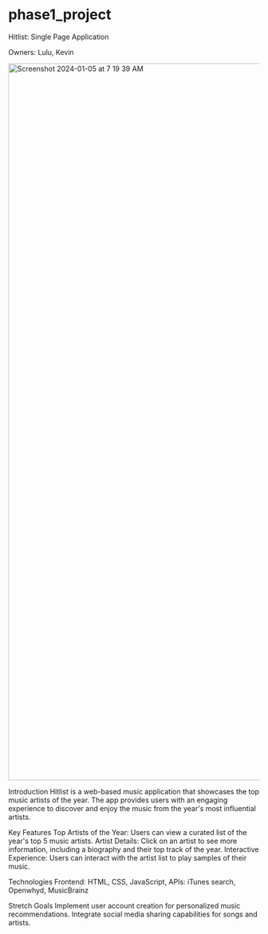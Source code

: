 # phase1_project
Hitlist: Single Page Application

Owners: Lulu, Kevin

<img width="1438" alt="Screenshot 2024-01-05 at 7 19 39 AM" src="https://github.com/kcastillo3/phase1_project/assets/134651057/62ed7c5d-db02-480f-9d16-fe533a6ce602">

Introduction
Hitlist is a web-based music application that showcases the top music artists of the year. The app provides users with an engaging experience to discover and enjoy the music from the year's most influential artists.

Key Features
Top Artists of the Year: Users can view a curated list of the year's top 5 music artists.
Artist Details: Click on an artist to see more information, including a biography and  their top track of the year.
Interactive Experience: Users can interact with the artist list to play samples of their music.

Technologies
Frontend: HTML, CSS, JavaScript, 
APIs: iTunes search, Openwhyd, MusicBrainz

Stretch Goals
Implement user account creation for personalized music recommendations.
Integrate social media sharing capabilities for songs and artists.


